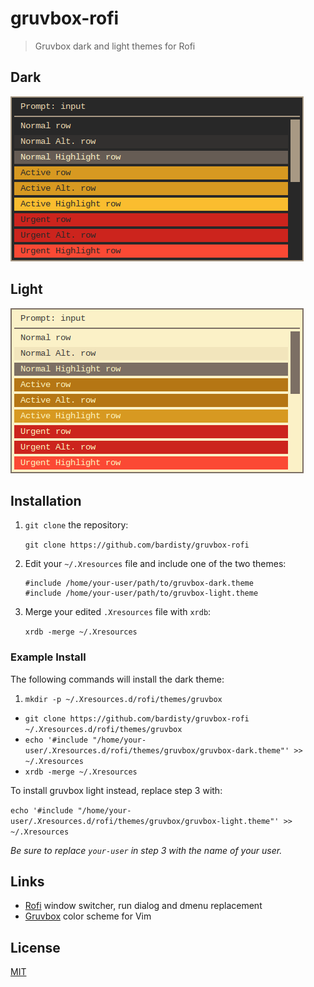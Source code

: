 # gruvbox-rofi

> Gruvbox dark and light themes for Rofi

## Dark

![gruvbox dark theme screenshot](docs/gruvbox-dark.png "gruvbox dark theme")

## Light

![gruvbox light theme screenshot](docs/gruvbox-light.png "gruvbox light theme")

## Installation

1. `git clone` the repository:

   `git clone https://github.com/bardisty/gruvbox-rofi`

2. Edit your `~/.Xresources` file and include one of the two themes:

   ```xdefaults
   #include /home/your-user/path/to/gruvbox-dark.theme
   #include /home/your-user/path/to/gruvbox-light.theme
   ```

3. Merge your edited `.Xresources` file with `xrdb`:

   `xrdb -merge ~/.Xresources`

### Example Install

The following commands will install the dark theme:

1. `mkdir -p ~/.Xresources.d/rofi/themes/gruvbox`
- `git clone https://github.com/bardisty/gruvbox-rofi ~/.Xresources.d/rofi/themes/gruvbox`
- `echo '#include "/home/your-user/.Xresources.d/rofi/themes/gruvbox/gruvbox-dark.theme"' >> ~/.Xresources`
- `xrdb -merge ~/.Xresources`

To install gruvbox light instead, replace step 3 with:

`echo '#include "/home/your-user/.Xresources.d/rofi/themes/gruvbox/gruvbox-light.theme"' >> ~/.Xresources`

*Be sure to replace `your-user` in step 3 with the name of your user.*

## Links

- [Rofi](https://github.com/DaveDavenport/rofi) window switcher, run dialog
  and dmenu replacement
- [Gruvbox](https://github.com/morhetz/gruvbox) color scheme for Vim

## License

[MIT](LICENSE)
